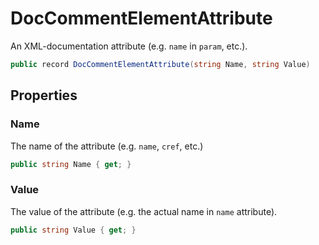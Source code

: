 # DocCommentElementAttribute
An XML-documentation attribute (e.g. `name` in `param`, etc.).

```cs
public record DocCommentElementAttribute(string Name, string Value)
```

## Properties
### Name
The name of the attribute (e.g. `name`, `cref`, etc.)

```cs
public string Name { get; }
```

### Value
The value of the attribute (e.g. the actual name in `name` attribute).

```cs
public string Value { get; }
```


